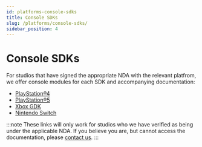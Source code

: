 ```yaml
---
id: platforms-console-sdks
title: Console SDKs
slug: /platforms/console-sdks/
sidebar_position: 4
---
```


# Console SDKs

For studios that have signed the appropriate NDA with the relevant platfrom, we offer console modules for each SDK and accompanying documentation:  

* [PlayStation®4](https://docs.mod.io/partners/ps4/)
* [PlayStation®5](https://docs.mod.io/partners/ps5/)
* [Xbox GDK](https://docs.mod.io/partners/xbox/)
* [Nintendo Switch](https://docs.mod.io/partners/switch/)

:::note
These links will only work for studios who we have verified as being under the applicable NDA. If you believe you are, but cannot access the documentation, please [<u>contact us</u>](mailto:developers@mod.io).
:::
